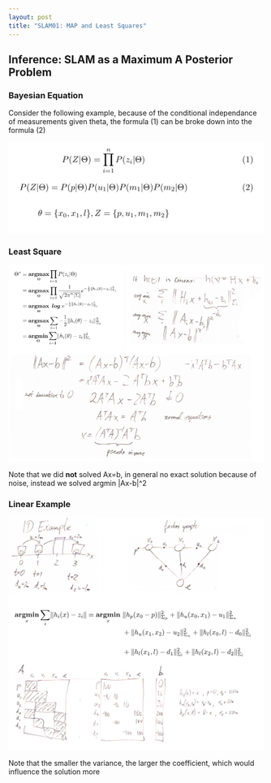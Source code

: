 ```yaml
---
layout: post
title: "SLAM01: MAP and Least Squares"
---
```


## Inference: SLAM as a Maximum A Posterior Problem

### Bayesian Equation
Consider the following example, because of the conditional independance of measurements given theta, the formula (1) can be broke down into the formula (2)

<img src="/assets/img/posts/SLAM_00.png" alt="conversion" class="responsive"/>

### Least Square

<img src="/assets/img/posts/SLAM_01.png" alt="conversion" class="responsive"/>

Note that we did **not** solved Ax=b, in general no exact solution because of noise, instead we solved argmin |Ax-b|^2 

### Linear Example

<img src="/assets/img/posts/SLAM_02.png" alt="conversion" class="responsive"/>

Note that the smaller the variance, the larger the coefficient, which would influence the solution more


